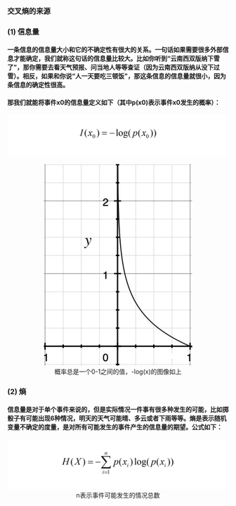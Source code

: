 ### 交叉熵的来源
### (1) 信息量
#### 一条信息的信息量大小和它的不确定性有很大的关系。一句话如果需要很多外部信息才能确定，我们就称这句话的信息量比较大。比如你听到“云南西双版纳下雪了”，那你需要去看天气预报、问当地人等等查证（因为云南西双版纳从没下过雪）。相反，如果和你说“人一天要吃三顿饭”，那这条信息的信息量就很小，因为条信息的确定性很高。

#### 那我们就能将事件x0的信息量定义如下（其中p(x0)表示事件x0发生的概率）：
<p align="center">
<img src="/images/90.png"><br/>
</p>

<p align="center">
<img src="/images/89.jpg"><br/>
概率总是一个0-1之间的值，-log(x)的图像如上
</p>

### (2) 熵
#### 信息量是对于单个事件来说的，但是实际情况一件事有很多种发生的可能，比如掷骰子有可能出现6种情况，明天的天气可能晴、多云或者下雨等等。熵是表示随机变量不确定的度量，是对所有可能发生的事件产生的信息量的期望。公式如下：
<p align="center">
<img src="/images/91.png"><br/>
n表示事件可能发生的情况总数
</p>
